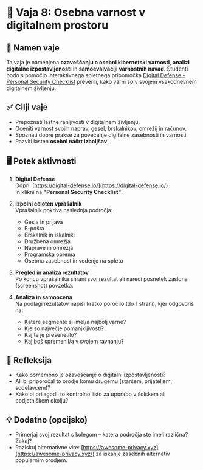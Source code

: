 
# 🧩 Vaja 8: Osebna varnost v digitalnem prostoru

## 🎯 Namen vaje

Ta vaja je namenjena **ozaveščanju o osebni kibernetski varnosti**, **analizi digitalne izpostavljenosti** in **samoevalvaciji varnostnih navad**. Študenti bodo s pomočjo interaktivnega spletnega pripomočka [Digital Defense - Personal Security Checklist](https://digital-defense.io/) preverili, kako varni so v svojem vsakodnevnem digitalnem življenju.

## ✅ Cilji vaje

- Prepoznati lastne ranljivosti v digitalnem življenju.
- Oceniti varnost svojih naprav, gesel, brskalnikov, omrežij in računov.
- Spoznati dobre prakse za povečanje digitalne zasebnosti in varnosti.
- Razviti lasten **osebni načrt izboljšav**.

## 🖥️ Potek aktivnosti

1. **Digital Defense**  
   Odpri: [https://digital-defense.io/](https://digital-defense.io/)  
   In klikni na **"Personal Security Checklist"**.

2. **Izpolni celoten vprašalnik**  
   Vprašalnik pokriva naslednja področja:
   - Gesla in prijava
   - E-pošta
   - Brskalnik in iskalniki
   - Družbena omrežja
   - Naprave in omrežja
   - Programska oprema
   - Osebna zasebnost in vedenje na spletu

3. **Pregled in analiza rezultatov**  
   Po koncu vprašalnika shrani svoj rezultat ali naredi posnetek zaslona (screenshot) povzetka.

4. **Analiza in samoocena**  
   Na podlagi rezultatov napiši kratko poročilo (do 1 strani), kjer odgovoriš na:
   - Katere segmente si imel/a najbolj varne?  
   - Kje so največje pomanjkljivosti?  
   - Kaj te je presenetilo?  
   - Kaj boš spremenil/a v svojem ravnanju?

## 📝 Refleksija

- Kako pomembno je ozaveščanje o digitalni izpostavljenosti?  
- Ali bi priporočal to orodje komu drugemu (staršem, prijateljem, sodelavcem)?  
- Kako bi prilagodil to kontrolno listo za uporabo v šolskem ali podjetniškem okolju?

## 💡 Dodatno (opcijsko)

- Primerjaj svoj rezultat s kolegom – katera področja ste imeli različna? Zakaj?  
- Raziskuj alternativne vire: [https://awesome-privacy.xyz](https://awesome-privacy.xyz/) za iskanje zasebnih alternativ popularnim orodjem.
